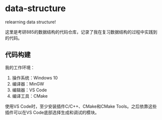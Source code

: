 ﻿# data-structure

relearning data structure!

这里是考研885的数据结构的代码仓库，记录了我在复习数据结构的过程中实践到的代码。

## 代码构建

我的工作环境：

1. 操作系统：Windows 10
2. 编译器：MinGW
3. 编辑器：VS Code
4. 编译工具：CMake

使用VS Code时，至少安装插件C/C++、CMake和CMake Tools。之后依靠这些插件可以在VS Code底部选择生成和调试的模块。
